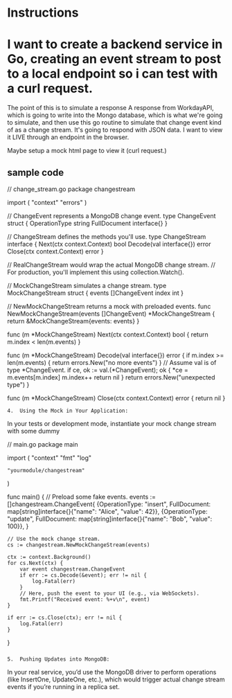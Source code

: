 

# Instructions


# I want to create a backend service in Go, creating an event stream to post to a local endpoint so i can test with a curl request.

The point of this is to simulate a response A response from WorkdayAPI, which is going to write into the Mongo database, which is what we're going to simulate, and then use this go routine to simulate that change event kind of as a change stream. It's going to respond with JSON data. I want to view it LIVE through an endpoint in the browser.

Maybe setup a mock html page to view it (curl request.)


## sample code

// change_stream.go
package changestream

import (
	"context"
	"errors"
)

// ChangeEvent represents a MongoDB change event.
type ChangeEvent struct {
	OperationType string
	FullDocument  interface{}
}

// ChangeStream defines the methods you'll use.
type ChangeStream interface {
	Next(ctx context.Context) bool
	Decode(val interface{}) error
	Close(ctx context.Context) error
}

// RealChangeStream would wrap the actual MongoDB change stream.
// For production, you'll implement this using collection.Watch().

// MockChangeStream simulates a change stream.
type MockChangeStream struct {
	events []ChangeEvent
	index  int
}

// NewMockChangeStream returns a mock with preloaded events.
func NewMockChangeStream(events []ChangeEvent) *MockChangeStream {
	return &MockChangeStream{events: events}
}

func (m *MockChangeStream) Next(ctx context.Context) bool {
	return m.index < len(m.events)
}

func (m *MockChangeStream) Decode(val interface{}) error {
	if m.index >= len(m.events) {
		return errors.New("no more events")
	}
	// Assume val is of type *ChangeEvent.
	if ce, ok := val.(*ChangeEvent); ok {
		*ce = m.events[m.index]
		m.index++
		return nil
	}
	return errors.New("unexpected type")
}

func (m *MockChangeStream) Close(ctx context.Context) error {
	return nil
}

	4.	Using the Mock in Your Application:
In your tests or development mode, instantiate your mock change stream with some dummy 



// main.go
package main

import (
	"context"
	"fmt"
	"log"

	"yourmodule/changestream"
)

func main() {
	// Preload some fake events.
	events := []changestream.ChangeEvent{
		{OperationType: "insert", FullDocument: map[string]interface{}{"name": "Alice", "value": 42}},
		{OperationType: "update", FullDocument: map[string]interface{}{"name": "Bob", "value": 100}},
	}

	// Use the mock change stream.
	cs := changestream.NewMockChangeStream(events)

	ctx := context.Background()
	for cs.Next(ctx) {
		var event changestream.ChangeEvent
		if err := cs.Decode(&event); err != nil {
			log.Fatal(err)
		}
		// Here, push the event to your UI (e.g., via WebSockets).
		fmt.Printf("Received event: %+v\n", event)
	}

	if err := cs.Close(ctx); err != nil {
		log.Fatal(err)
	}
}

###
	5.	Pushing Updates into MongoDB:
In your real service, you’d use the MongoDB driver to perform operations (like InsertOne, UpdateOne, etc.), which would trigger actual change stream events if you’re running in a replica set.
